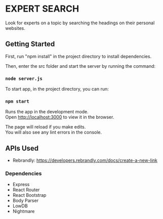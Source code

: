 # EXPERT SEARCH

Look for experts on a topic by searching the headings on their personal websites. 

## Getting Started

First, run "npm install" in the project directory to install dependencies.

Then, enter the src folder and start the server by running the command:

### `node server.js`

To start app, in the project directory, you can run:

### `npm start`

Runs the app in the development mode.<br />
Open [http://localhost:3000](http://localhost:3000) to view it in the browser.

The page will reload if you make edits.<br />
You will also see any lint errors in the console.



## APIs Used

- Rebrandly: https://developers.rebrandly.com/docs/create-a-new-link

### Dependencies
- Express
- React Router
- React Bootstrap
- Body Parser
- LowDB
- Nightmare